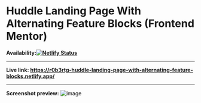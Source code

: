 # Huddle Landing Page With Alternating Feature Blocks (Frontend Mentor)

**Availability:[![Netlify Status](https://api.netlify.com/api/v1/badges/cb2b10d1-b1a4-4230-bda6-ee6998d3e6cf/deploy-status)](https://app.netlify.com/sites/r0b3rtg-huddle-landing-page-with-alternating-feature-blocks/deploys)**

---

**Live link: <https://r0b3rtg-huddle-landing-page-with-alternating-feature-blocks.netlify.app/>**

---

**Screenshot preview:**
![image](https://user-images.githubusercontent.com/54260004/147661691-000c220d-d3bf-4341-bb8b-397fbd6f8366.png)
